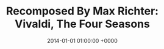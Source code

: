 ---
layout: none
title: "Recomposed By Max Richter: Vivaldi, The Four Seasons"
artist: "Max Richter"
secondary_artists: "Daniel Hope,Konzerthaus Kammerorchester Berlin,Andre de Ridder"
art: "max-richter-recomposed-by-max-richter--vivaldi--the-four-seasons.jpg"
spotify_url: https://open.spotify.com/album/5yuG2LEkf7QA9ZGIXldCmy
date: 2014-01-01 01:00:00 +0000
categories: album
tags: []
---